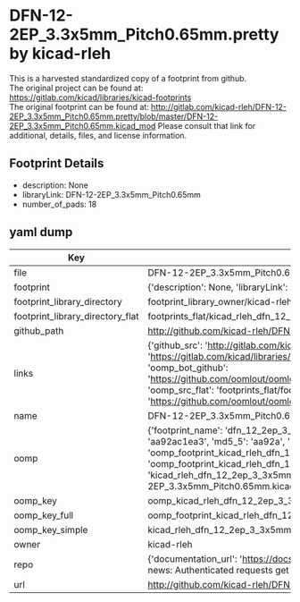 # DFN-12-2EP_3.3x5mm_Pitch0.65mm.pretty by kicad-rleh  
This is a harvested standardized copy of a footprint from github.  
The original project can be found at:  
https://gitlab.com/kicad/libraries/kicad-footprints  
The original footprint can be found at:
http://gitlab.com/kicad-rleh/DFN-12-2EP_3.3x5mm_Pitch0.65mm.pretty/blob/master/DFN-12-2EP_3.3x5mm_Pitch0.65mm.kicad_mod
Please consult that link for additional, details, files, and license information.  
## Footprint Details
* description: None  
* libraryLink: DFN-12-2EP_3.3x5mm_Pitch0.65mm  
* number_of_pads: 18  
## yaml dump  
| Key | Value |  
| --- | --- |  
| file | DFN-12-2EP_3.3x5mm_Pitch0.65mm.pretty/DFN-12-2EP_3.3x5mm_Pitch0.65mm.kicad_mod |  
| footprint | {'description': None, 'libraryLink': 'DFN-12-2EP_3.3x5mm_Pitch0.65mm', 'number_of_pads': 18} |  
| footprint_library_directory | footprint_library_owner/kicad-rleh_DFN-12-2EP_3.3x5mm_Pitch0.65mm.pretty |  
| footprint_library_directory_flat | footprints_flat/kicad_rleh_dfn_12_2ep_3_3x5mm_pitch0_65mm_dfn_12_2ep_3_3x5mm_pitch0_65mm/working |  
| github_path | http://github.com/kicad-rleh/DFN-12-2EP_3.3x5mm_Pitch0.65mm.pretty/blob/master/DFN-12-2EP_3.3x5mm_Pitch0.65mm.kicad_mod |  
| links | {'github_src': 'http://gitlab.com/kicad-rleh/DFN-12-2EP_3.3x5mm_Pitch0.65mm.pretty/blob/master/DFN-12-2EP_3.3x5mm_Pitch0.65mm.kicad_mod', 'github_src_repo': 'https://gitlab.com/kicad/libraries/kicad-footprints', 'oomp_bot': 'footprints/kicad_rleh_dfn_12_2ep_3_3x5mm_pitch0_65mm_dfn_12_2ep_3_3x5mm_pitch0_65mm/working', 'oomp_bot_github': 'https://github.com/oomlout/oomlout_oomp_footprint_bot/tree/main/footprints/kicad_rleh_dfn_12_2ep_3_3x5mm_pitch0_65mm_dfn_12_2ep_3_3x5mm_pitch0_65mm/working', 'oomp_src_flat': 'footprints_flat/footprints_flat/kicad_rleh_dfn_12_2ep_3_3x5mm_pitch0_65mm_dfn_12_2ep_3_3x5mm_pitch0_65mm/working', 'oomp_src_flat_github': 'https://github.com/oomlout/oomlout_oomp_footprint_src/tree/main/footprints_flat/kicad_rleh_dfn_12_2ep_3_3x5mm_pitch0_65mm_dfn_12_2ep_3_3x5mm_pitch0_65mm/working'} |  
| name | DFN-12-2EP_3.3x5mm_Pitch0.65mm.pretty |  
| oomp | {'footprint_name': 'dfn_12_2ep_3_3x5mm_pitch0_65mm', 'library_name': 'dfn_12_2ep_3_3x5mm_pitch0_65mm', 'md5': 'aa92ac1ea370f96e9d03253696a2f57e', 'md5_10': 'aa92ac1ea3', 'md5_5': 'aa92a', 'md5_6': 'aa92ac', 'oomp_key': 'oomp_kicad_rleh_dfn_12_2ep_3_3x5mm_pitch0_65mm_dfn_12_2ep_3_3x5mm_pitch0_65mm', 'oomp_key_extra': 'oomp_footprint_kicad_rleh_dfn_12_2ep_3_3x5mm_pitch0_65mm_dfn_12_2ep_3_3x5mm_pitch0_65mm', 'oomp_key_full': 'oomp_footprint_kicad_rleh_dfn_12_2ep_3_3x5mm_pitch0_65mm_dfn_12_2ep_3_3x5mm_pitch0_65mm_aa92ac', 'oomp_key_simple': 'kicad_rleh_dfn_12_2ep_3_3x5mm_pitch0_65mm_dfn_12_2ep_3_3x5mm_pitch0_65mm', 'original_filename': 'DFN-12-2EP_3.3x5mm_Pitch0.65mm.pretty/DFN-12-2EP_3.3x5mm_Pitch0.65mm.kicad_mod', 'owner_name': 'kicad_rleh'} |  
| oomp_key | oomp_kicad_rleh_dfn_12_2ep_3_3x5mm_pitch0_65mm_dfn_12_2ep_3_3x5mm_pitch0_65mm |  
| oomp_key_full | oomp_footprint_kicad_rleh_dfn_12_2ep_3_3x5mm_pitch0_65mm_dfn_12_2ep_3_3x5mm_pitch0_65mm |  
| oomp_key_simple | kicad_rleh_dfn_12_2ep_3_3x5mm_pitch0_65mm_dfn_12_2ep_3_3x5mm_pitch0_65mm |  
| owner | kicad-rleh |  
| repo | {'documentation_url': 'https://docs.github.com/rest/overview/resources-in-the-rest-api#rate-limiting', 'message': "API rate limit exceeded for 84.66.173.59. (But here's the good news: Authenticated requests get a higher rate limit. Check out the documentation for more details.)"} |  
| url | http://github.com/kicad-rleh/DFN-12-2EP_3.3x5mm_Pitch0.65mm.pretty |  

